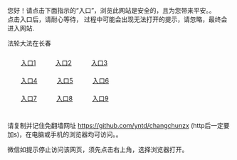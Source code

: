 您好！请点击下面指示的“入口”，浏览此网站是安全的，且为您带来平安。。 <br/>
点击入口后，请耐心等待， 过程中可能会出现无法打开的提示，请忽略，最终会进入网站. </br>

法轮大法在长春<br/>
<div style="padding:10px"><a style="margin:20px" target="_blank" href="https://dq7kxmqkgcilp.cloudfront.net/2Qpsp?vudsdiy" id="ccLink1" rel="nofollow">入口1</a> <a target="_blank" style="margin:20px" href="https://dh2zu3xkxw7jf.cloudfront.net/2Qpsp?lqzxwl" id="ccLink2" rel="nofollow">入口2</a> <a style="margin:20px" target="_blank" href="https://dnukqy46k7cnh.cloudfront.net/2Qpsp?zabpt" id="ccLink3" rel="nofollow">入口3</a></div>

<div style="padding:10px" ><a style="margin:20px" target="_blank" href="https://dq7kxmqkgcilp.cloudfront.net/2Qpsp?vudsdiy" id="ccLink4" rel="nofollow">入口4</a> <a style="margin:20px" href="https://dh2zu3xkxw7jf.cloudfront.net/2Qpsp?lqzxwl" target="_blank" id="ccLink5" rel="nofollow">入口5</a> <a style="margin:20px" href="https://dnukqy46k7cnh.cloudfront.net/2Qpsp?zabpt" target="_blank" id="ccLink6" rel="nofollow">入口6</a></div>

<div style="padding:10px"><a style="margin:20px" target="_blank" href="https://dq7kxmqkgcilp.cloudfront.net/2Qpsp?vudsdiy" id="ccLink7" rel="nofollow">入口7</a> <a style="margin:20px" href="https://dh2zu3xkxw7jf.cloudfront.net/2Qpsp?lqzxwl" target="_blank" id="ccLink8" rel="nofollow">入口8</a> <a style="margin:20px" target="_blank" href="https://dnukqy46k7cnh.cloudfront.net/2Qpsp?zabpt" id="ccLink9" rel="nofollow">入口9</a></div>

<br/>



请复制并记住免翻墙网址 https://github.com/yntd/changchunzx (http后一定要加s)，在电脑或手机的浏览器均可访问。。<br/>

微信如提示停止访问该网页，须先点击右上角，选择浏览器打开。
